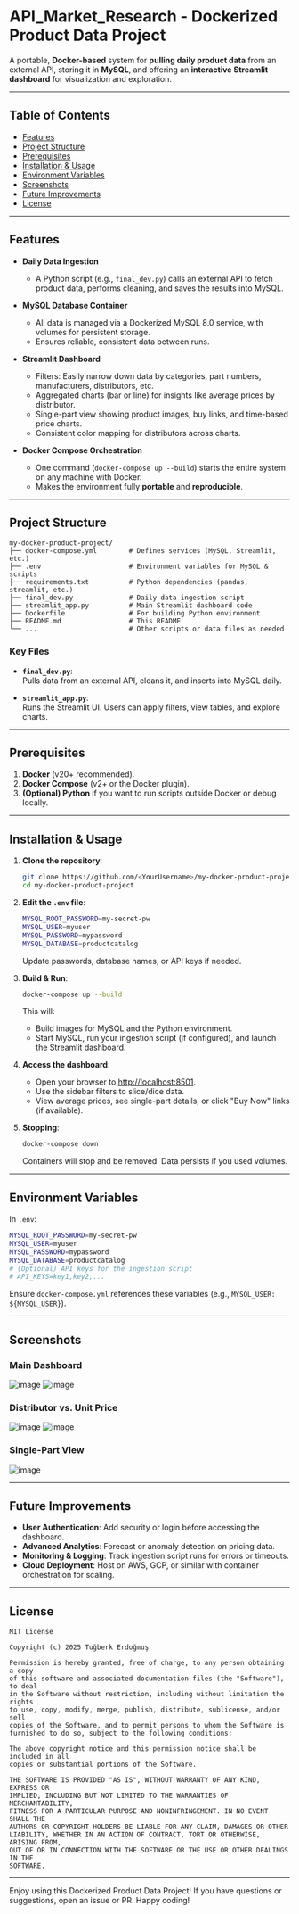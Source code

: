 # API_Market_Research - Dockerized Product Data Project

A portable, **Docker-based** system for **pulling daily product data** from an external API, storing it in **MySQL**, and offering an **interactive Streamlit dashboard** for visualization and exploration.

---

## Table of Contents

- [Features](#features)
- [Project Structure](#project-structure)
- [Prerequisites](#prerequisites)
- [Installation & Usage](#installation--usage)
- [Environment Variables](#environment-variables)
- [Screenshots](#screenshots-optional)
- [Future Improvements](#future-improvements)
- [License](#license)

---

## Features

- **Daily Data Ingestion**  
  - A Python script (e.g., `final_dev.py`) calls an external API to fetch product data, performs cleaning, and saves the results into MySQL.

- **MySQL Database Container**  
  - All data is managed via a Dockerized MySQL 8.0 service, with volumes for persistent storage.  
  - Ensures reliable, consistent data between runs.

- **Streamlit Dashboard**  
  - Filters: Easily narrow down data by categories, part numbers, manufacturers, distributors, etc.  
  - Aggregated charts (bar or line) for insights like average prices by distributor.  
  - Single-part view showing product images, buy links, and time-based price charts.  
  - Consistent color mapping for distributors across charts.

- **Docker Compose Orchestration**  
  - One command (`docker-compose up --build`) starts the entire system on any machine with Docker.  
  - Makes the environment fully **portable** and **reproducible**.

---

## Project Structure

```plaintext
my-docker-product-project/
├── docker-compose.yml        # Defines services (MySQL, Streamlit, etc.)
├── .env                      # Environment variables for MySQL & scripts
├── requirements.txt          # Python dependencies (pandas, streamlit, etc.)
├── final_dev.py              # Daily data ingestion script
├── streamlit_app.py          # Main Streamlit dashboard code
├── Dockerfile                # For building Python environment
├── README.md                 # This README
└── ...                       # Other scripts or data files as needed
```

### Key Files

- **`final_dev.py`**:  
  Pulls data from an external API, cleans it, and inserts into MySQL daily.

- **`streamlit_app.py`**:  
  Runs the Streamlit UI. Users can apply filters, view tables, and explore charts.

---

## Prerequisites

1. **Docker** (v20+ recommended).  
2. **Docker Compose** (v2+ or the Docker plugin).  
3. **(Optional) Python** if you want to run scripts outside Docker or debug locally.

---

## Installation & Usage

1. **Clone the repository**:
   ```bash
   git clone https://github.com/<YourUsername>/my-docker-product-project.git
   cd my-docker-product-project
   ```

2. **Edit the `.env` file**:
   ```bash
   MYSQL_ROOT_PASSWORD=my-secret-pw
   MYSQL_USER=myuser
   MYSQL_PASSWORD=mypassword
   MYSQL_DATABASE=productcatalog
   ```
   Update passwords, database names, or API keys if needed.

3. **Build & Run**:
   ```bash
   docker-compose up --build
   ```
   This will:
   - Build images for MySQL and the Python environment.
   - Start MySQL, run your ingestion script (if configured), and launch the Streamlit dashboard.

4. **Access the dashboard**:
   - Open your browser to [http://localhost:8501](http://localhost:8501).  
   - Use the sidebar filters to slice/dice data.  
   - View average prices, see single-part details, or click "Buy Now" links (if available).

5. **Stopping**:
   ```bash
   docker-compose down
   ```
   Containers will stop and be removed. Data persists if you used volumes.

---

## Environment Variables

In `.env`:

```bash
MYSQL_ROOT_PASSWORD=my-secret-pw
MYSQL_USER=myuser
MYSQL_PASSWORD=mypassword
MYSQL_DATABASE=productcatalog
# (Optional) API keys for the ingestion script
# API_KEYS=key1,key2,...
```

Ensure `docker-compose.yml` references these variables (e.g., `MYSQL_USER: ${MYSQL_USER}`).

---

## Screenshots

### Main Dashboard
![image](https://github.com/user-attachments/assets/4fb9cbaa-c5a1-40c7-95bf-cff6821afb70)
![image](https://github.com/user-attachments/assets/78d0e804-09fc-4acb-9b8c-c7855a07b0da)

### Distributor vs. Unit Price
![image](https://github.com/user-attachments/assets/068966b4-b50a-42fa-8be6-1681b2b4235a)
![image](https://github.com/user-attachments/assets/2135b2b8-f942-4f0e-a531-2d0da667cbc3)

### Single-Part View
![image](https://github.com/user-attachments/assets/a9ad03d5-ebbb-4d6a-b33a-bc8c5035bb0f)

---

## Future Improvements

- **User Authentication**: Add security or login before accessing the dashboard.
- **Advanced Analytics**: Forecast or anomaly detection on pricing data.
- **Monitoring & Logging**: Track ingestion script runs for errors or timeouts.
- **Cloud Deployment**: Host on AWS, GCP, or similar with container orchestration for scaling.

---

## License

```plaintext
MIT License

Copyright (c) 2025 Tuğberk Erdoğmuş

Permission is hereby granted, free of charge, to any person obtaining a copy
of this software and associated documentation files (the "Software"), to deal
in the Software without restriction, including without limitation the rights
to use, copy, modify, merge, publish, distribute, sublicense, and/or sell
copies of the Software, and to permit persons to whom the Software is
furnished to do so, subject to the following conditions:

The above copyright notice and this permission notice shall be included in all
copies or substantial portions of the Software.

THE SOFTWARE IS PROVIDED "AS IS", WITHOUT WARRANTY OF ANY KIND, EXPRESS OR
IMPLIED, INCLUDING BUT NOT LIMITED TO THE WARRANTIES OF MERCHANTABILITY,
FITNESS FOR A PARTICULAR PURPOSE AND NONINFRINGEMENT. IN NO EVENT SHALL THE
AUTHORS OR COPYRIGHT HOLDERS BE LIABLE FOR ANY CLAIM, DAMAGES OR OTHER
LIABILITY, WHETHER IN AN ACTION OF CONTRACT, TORT OR OTHERWISE, ARISING FROM,
OUT OF OR IN CONNECTION WITH THE SOFTWARE OR THE USE OR OTHER DEALINGS IN THE
SOFTWARE.
```

---

Enjoy using this Dockerized Product Data Project! If you have questions or suggestions, open an issue or PR. Happy coding!

